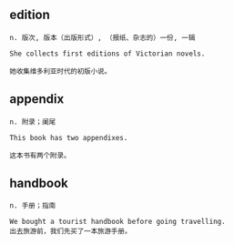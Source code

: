 ## edition
```
n. 版次, 版本（出版形式）, （报纸、杂志的）一份, 一辑

She collects first editions of Victorian novels.

她收集维多利亚时代的初版小说。
```

## appendix
```
n. 附录；阑尾

This book has two appendixes.

这本书有两个附录。
```

## handbook
```
n. 手册；指南

We bought a tourist handbook before going travelling.
出去旅游前，我们先买了一本旅游手册。
```